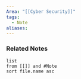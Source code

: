 ```yaml
---
Area: "[[Cyber Security]]"
tags:
  - Note
aliases:
---
```



### Related Notes
```dataview
list
from [[]] and #Note 
sort file.name asc
```
